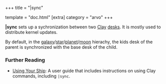 +++
title = "|sync"

template = "doc.html"
[extra]
category = "arvo"
+++

**|sync** sets up a sychronization between two [Clay](/reference/glossary/clay) [desks](/reference/glossary/desk). It is mostly used to distribute kernel updates.

By default, in the [galaxy](/reference/glossary/galaxy)/[star](/reference/glossary/star)/[planet](/reference/glossary/planet)/[moon](/reference/glossary/moon) hierachy, the kids desk of the parent is synchronized with the base desk of the child.


### Further Reading

- [Using Your Ship](/using/os/filesystem): A user guide that includes instructions on using Clay commands, including `|sync`.
